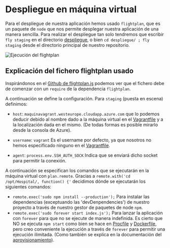 # Despliegue en máquina virtual

Para el despliegue de nuestra aplicación hemos usado `flightplan`, que es un paquete de `node` que nos permite desplegar nuestra aplicación de una manera sencilla.
Para realizar el despliegue tan solo tendremos que escribir `fly staging` en el directorio [despliegue](https://github.com/alberturria/Hospital/tree/master/despliegue),
o bien `cd despliegue/ ; fly staging` desde el directorio principal de nuestro repositorio.

![Ejecución del flightplan](/assets/img/flightplan.png)

## Explicación del fichero flightplan usado

Inspirándonos en el [Github de flightplan.js](https://github.com/pstadler/flightplan) podemos ver que el fichero debe de comenzar con un `require` de la dependencia `flightplan`.

A continuación se define la configuración. Para `staging` (puesta en escena) definimos:
- `host`: `maquinavagrant.westeurope.cloudapp.azure.com` que lo podemos deducir debido al nombre dado a la máquina virtual en el [Vagrantfile](https://github.com/alberturria/Hospital/blob/master/Vagrantfile) y a la localización dada en el mismo. (De todas formas es posible mirarlo desde la consola de Azure).
    
- `username`: `vagrant` Es el username por defecto, ya que nosotros no hemos especificado ninguno en el [Vagrantfile](https://github.com/alberturria/Hospital/blob/master/Vagrantfile).

- `agent`: `process.env.SSH_AUTH_SOCK` Indica que se enviará dicho socket para permitir la conexión.

A continuación se especifican los comandos que se ejecutarán en la máquina virtual con `plan.remote`.
Gracias a `remote.with('cd /opt/Hospital/, function() {'` decidimos dónde se ejecutarán los siguientes comandos:
- `remote.exec('sudo npm install --production');` Para instalar las dependencias (exceptuando las 'devDenpendencies') de nuestro proyecto a través de nuestro gestor de paquetes de node `npm`.
- `remote.exec('sudo forever start index.js');` Para lanzar la aplicación con `forever` para que no se ejecute de manera indefinida. Es cierto que NO se ejecuta `npm start` como bien se hace en [Procfile](https://github.com/alberturria/Hospital/blob/master/Procfile) y [Dockerfile](https://github.com/alberturria/Hospital/blob/master/Dockerfile), pero creo conveniente la ejecución a través de `forever` para permitir una ejecución ilimitada. (Como también se explica en la documentación del [aprovisionamiento](https://alberturria.github.io/Hospital/ansible.html)).



